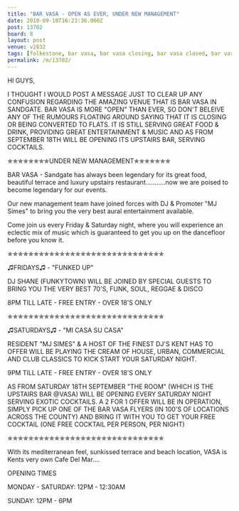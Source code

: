 ```yaml
---
title: "BAR VASA - OPEN AS EVER, UNDER NEW MANAGEMENT"
date: 2010-09-10T16:23:36.000Z
post: 13702
board: 8
layout: post
venue: v2832
tags: [folkestone, bar vasa, bar vasa closing, bar vasa closed, bar vasa new management, cocktails]
permalink: /m/13702/
---
```

HI GUYS,

I THOUGHT I WOULD POST A MESSAGE JUST TO CLEAR UP ANY CONFUSION REGARDING THE AMAZING VENUE THAT IS BAR VASA IN SANDGATE. BAR VASA IS MORE "OPEN" THAN EVER, SO DON'T BELEIVE ANY OF THE RUMOURS FLOATING AROUND SAYING THAT IT IS CLOSING OR BEING CONVERTED TO FLATS. IT IS STILL SERVING GREAT FOOD & DRINK, PROVIDING GREAT ENTERTAINMENT & MUSIC AND AS FROM SEPTEMBER 18TH WILL BE OPENING ITS UPSTAIRS BAR, SERVING COCKTAILS.

&#10031;&#10031;&#10031;&#10031;&#10031;&#10031;&#10031;&#10031;UNDER NEW MANAGEMENT&#10031;&#10031;&#10031;&#10031;&#10031;&#10031;&#10031;

BAR VASA - Sandgate has always been legendary for its great food, beautiful terrace and luxury upstairs restaurant...........now we are poised to become legendary for our events.

Our new management team have joined forces with DJ & Promoter "MJ Simes" to bring you the very best aural entertainment available.

Come join us every Friday & Saturday night, where you will experience an eclectic mix of music which is guaranteed to get you up on the dancefloor before you know it.

&#10031;&#10031;&#10031;&#10031;&#10031;&#10031;&#10031;&#10031;&#10031;&#10031;&#10031;&#10031;&#10031;&#10031;&#10031;&#10031;&#10031;&#10031;&#10031;&#10031;&#10031;&#10031;&#10031;&#10031;&#10031;&#10031;&#10031;&#10031;&#10031;&#10031;

&#9835;FRIDAYS&#9835; - "FUNKED UP"

DJ SHANE (FUNKYTOWN) WILL BE JOINED BY SPECIAL GUESTS TO BRING YOU THE VERY BEST 70'S, FUNK, SOUL, REGGAE & DISCO

8PM TILL LATE - FREE ENTRY - OVER 18'S ONLY

&#10031;&#10031;&#10031;&#10031;&#10031;&#10031;&#10031;&#10031;&#10031;&#10031;&#10031;&#10031;&#10031;&#10031;&#10031;&#10031;&#10031;&#10031;&#10031;&#10031;&#10031;&#10031;&#10031;&#10031;&#10031;&#10031;&#10031;&#10031;&#10031;&#10031;

&#9835;SATURDAYS&#9835; - "MI CASA SU CASA"

RESIDENT "MJ SIMES" & A HOST OF THE FINEST DJ'S KENT HAS TO OFFER WILL BE PLAYING THE CREAM OF HOUSE, URBAN, COMMERCIAL AND CLUB CLASSICS TO KICK START YOUR SATURDAY NIGHT.

9PM TILL LATE - FREE ENTRY - OVER 18'S ONLY

AS FROM SATURDAY 18TH SEPTEMBER "THE ROOM" (WHICH IS THE UPSTAIRS BAR @VASA) WILL BE OPENING EVERY SATURDAY NIGHT SERVING EXOTIC COCKTAILS. A 2 FOR 1 OFFER WILL BE IN OPERATION, SIMPLY PICK UP ONE OF THE BAR VASA FLYERS (IN 100'S OF LOCATIONS ACROSS THE COUNTY) AND BRING IT WITH YOU TO GET YOUR FREE COCKTAIL (ONE FREE COCKTAIL PER PERSON, PER NIGHT)

&#10031;&#10031;&#10031;&#10031;&#10031;&#10031;&#10031;&#10031;&#10031;&#10031;&#10031;&#10031;&#10031;&#10031;&#10031;&#10031;&#10031;&#10031;&#10031;&#10031;&#10031;&#10031;&#10031;&#10031;&#10031;&#10031;&#10031;&#10031;&#10031;&#10031;

With its mediterranean feel, sunkissed terrace and beach location, VASA is Kents very own Cafe Del Mar....

OPENING TIMES

MONDAY - SATURDAY: 12PM - 12:30AM

SUNDAY: 12PM - 6PM
